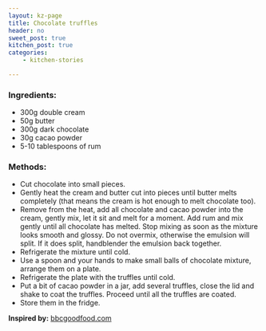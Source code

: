 ```yaml
---
layout: kz-page
title: Chocolate truffles
header: no
sweet_post: true
kitchen_post: true
categories:
    - kitchen-stories

---
```


### Ingredients:

* 300g double cream
* 50g butter
* 300g dark chocolate
* 30g cacao powder
* 5-10 tablespoons of rum


### Methods:

* Cut chocolate into small pieces.
* Gently heat the cream and butter cut into pieces until butter melts completely (that means the cream is hot enough to melt chocolate too).
* Remove from the heat, add all chocolate and cacao powder into the cream, gently mix, let it sit and melt for a moment. Add rum and mix gently until all chocolate has melted. Stop mixing as soon as the mixture looks smooth and glossy. Do not overmix, otherwise the emulsion will split. If it does split, handblender the emulsion back together.
* Refrigerate the mixture until cold.
* Use a spoon and your hands to make small balls of chocolate mixture, arrange them on a plate.
* Refrigerate the plate with the truffles until cold.
* Put a bit of cacao powder in a jar, add several truffles, close the lid and shake to coat the truffles. Proceed until all the truffles are coated. 
* Store them in the fridge.

**Inspired by:** [bbcgoodfood.com][1]

[1]: https://www.bbcgoodfood.com/recipes/easy-chocolate-truffles